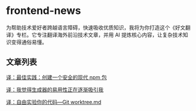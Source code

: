 # frontend-news

为帮助技术爱好者跨越语言障碍，快速吸收优质知识，我将为你打造这个《好文翻译》专栏。它专注翻译海外前沿技术文章，并用 AI 提炼核心内容，让复杂技术知识变得通俗易懂。


## 文章列表
[译：最佳实践：创建一个安全的现代 npm 包](https://github.com/ikonan/frontend-news/blob/main/archive/%E8%AF%91%EF%BC%9A%E6%9C%80%E4%BD%B3%E5%AE%9E%E8%B7%B5%EF%BC%9A%E5%88%9B%E5%BB%BA%E4%B8%80%E4%B8%AA%E5%AE%89%E5%85%A8%E7%9A%84%E7%8E%B0%E4%BB%A3%20npm%20%E5%8C%85.md)

[译：我觉得生成器的易用性正在逐渐吸引我](https://github.com/ikonan/frontend-news/blob/main/archive/%E8%AF%91%EF%BC%9A%E6%88%91%E8%A7%89%E5%BE%97%E7%94%9F%E6%88%90%E5%99%A8%E7%9A%84%E6%98%93%E7%94%A8%E6%80%A7%E6%AD%A3%E5%9C%A8%E9%80%90%E6%B8%90%E5%90%B8%E5%BC%95%E6%88%91.md)

[译：自由实验你的代码—Git worktree.md](https://github.com/ikonan/frontend-news/blob/main/archive/%E8%AF%91%EF%BC%9A%E8%87%AA%E7%94%B1%E5%AE%9E%E9%AA%8C%E4%BD%A0%E7%9A%84%E4%BB%A3%E7%A0%81%E2%80%94Git%20worktree.md)
